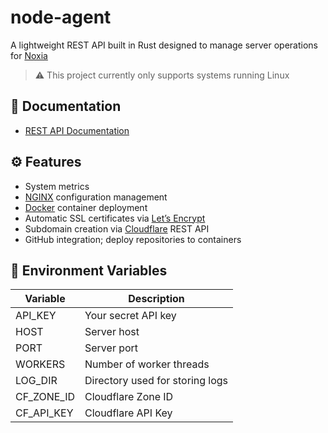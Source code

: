 # node-agent

A lightweight REST API built in Rust designed to manage server operations for [Noxia](https://noxia.cloud)<br>

> ⚠️ This project currently only supports systems running Linux

## 📖 Documentation

- [REST API Documentation](https://github.com/NoxiaCloud/node-agent/wiki)

## ⚙️ Features

- System metrics
- [NGINX](https://nginx.org) configuration management
- [Docker](https://docker.io) container deployment
- Automatic SSL certificates via [Let’s Encrypt](https://letsencrypt.org/)
- Subdomain creation via [Cloudflare](https://cloudflare.com/) REST API
- GitHub integration; deploy repositories to containers

## 🧩 Environment Variables

| Variable   | Description                     |
| ---------- | ------------------------------- |
| API_KEY    | Your secret API key             |
| HOST       | Server host                     |
| PORT       | Server port                     |
| WORKERS    | Number of worker threads        |
| LOG_DIR    | Directory used for storing logs |
| CF_ZONE_ID | Cloudflare Zone ID              |
| CF_API_KEY | Cloudflare API Key              |
